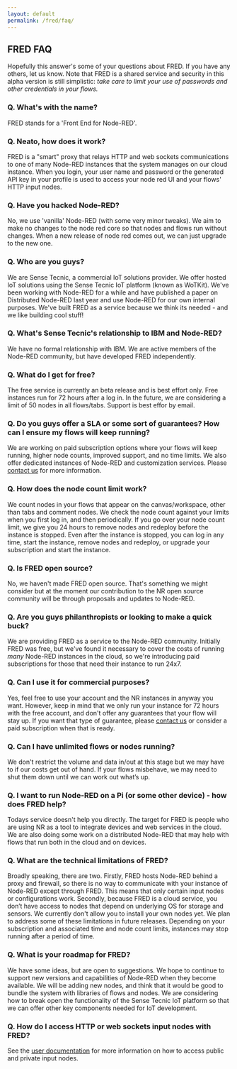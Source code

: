 ```yaml
---
layout: default
permalink: /fred/faq/
---
```

## FRED FAQ
Hopefully this answer's some of your questions about FRED. If you have any others, let us know. Note that FRED is a shared service and security in this alpha version is still simplistic: *take care to limit your use of passwords and other credentials in your flows.*

### Q. What's with the name?
FRED stands for a 'Front End for Node-RED'.

### Q. Neato, how does it work?
FRED is a "smart" proxy that relays HTTP and web sockets communications to one of many Node-RED instances that the system manages on our cloud instance. When you login, your user name and password or the generated API key in your profile is used to access your node red UI and your flows' HTTP input nodes.

### Q. Have you hacked Node-RED?
No, we use 'vanilla' Node-RED (with some very minor tweaks). We aim to make no changes to the node red core so that nodes and flows run without changes. When a new release of node red comes out, we can just upgrade to the new one.

### Q. Who are you guys?
We are Sense Tecnic, a commercial IoT solutions provider. We offer hosted IoT solutions using the Sense Tecnic IoT platform (known as WoTKit). We've been working with Node-RED for a while and have published a paper on Distributed Node-RED last year and use Node-RED for our own internal purposes. We've built FRED as a service because we think its needed - and we like building cool stuff!

### Q. What's Sense Tecnic's relationship to IBM and Node-RED?
We have no formal relationship with IBM. We are active members of the Node-RED community, but have developed FRED independently.

### Q. What do I get for free?
The free service is currently an beta release and is best effort only.  Free instances run for 72 hours after a log in.  In the future, we are considering a limit of 50 nodes in all flows/tabs.  Support is best effor by email.

### Q. Do you guys offer a SLA or some sort of guarantees? How can I ensure my flows will keep running?
We are working on paid subscription options where your flows will keep running, higher node counts, improved support, and no time limits.  We also offer dedicated instances of Node-RED and customization services.  Please [contact us](mailto:info@sensetecnic.com) for more information.

### Q. How does the node count limit work?
We count nodes in your flows that appear on the canvas/workspace, other than tabs and comment nodes.  We check the node count against your limits when you first log in, and then periodically.  If you go over your node count limit, we give you 24 hours to remove nodes and redeploy before the instance is stopped.  Even after the instance is stopped, you can log in any time, start the instance, remove nodes and redeploy, or upgrade your subscription and start the instance.

### Q. Is FRED open source?
No, we haven't made FRED open source. That's something we might consider but at the moment our contribution to the NR open source community will be through proposals and updates to Node-RED.

### Q. Are you guys philanthropists or looking to make a quick buck?
We are providing FRED as a service to the Node-RED community.  Initially FRED was free, but we've found it necessary to cover the costs of running *many* Node-RED instances in the cloud, so we're introducing paid subscriptions for those that need their instance to run 24x7.

### Q. Can I use it for commercial purposes?
Yes, feel free to use your account and the NR instances in anyway you want. However, keep in mind that we only run your instance for 72 hours with the free account, and don't offer any guarantees that your flow will stay up. If you want that type of guarantee, please [contact us](mailto:info@sensetecnic.com) or consider a paid subscription when that is ready.

### Q. Can I have unlimited flows or nodes running?
We don't restrict the volume and data in/out at this stage but we may have to if our costs get out of hand. If your flows misbehave, we may need to shut them down until we can work out what’s up.

### Q. I want to run Node-RED on a Pi (or some other device) - how does FRED help?
Todays service doesn't help you directly. The target for FRED is people who are using NR as a tool to integrate devices and web services in the cloud. We are also doing some work on a distributed Node-RED that may help with flows that run both in the cloud and on devices.

### Q. What are the technical limitations of FRED?
Broadly speaking, there are two. Firstly, FRED hosts Node-RED behind a proxy and firewall, so there is no way to communicate with your instance of Node-RED except through FRED. This means that only certain input nodes or configurations work. Secondly, because FRED is a cloud service, you don’t have access to nodes that depend on underlying OS for storage and sensors.  We currently don't allow you to install your own nodes yet. We plan to address some of these limitations in future releases.  Depending on your subscription and associated time and node count limits, instances may stop running after a period of time.  

### Q. What is your roadmap for FRED?
We have some ideas, but are open to suggestions. We hope to continue to support new versions and capabilities of Node-RED when they become available. We will be adding new nodes, and think that it would be good to bundle the system with libraries of flows and nodes. We are considering how to break open the functionality of the Sense Tecnic IoT platform so that we can offer other key components needed for IoT development.

### Q. How do I access HTTP or web sockets input nodes with FRED?
See the [user documentation](/fred/userdocs) for more information on how to access public and private input nodes.